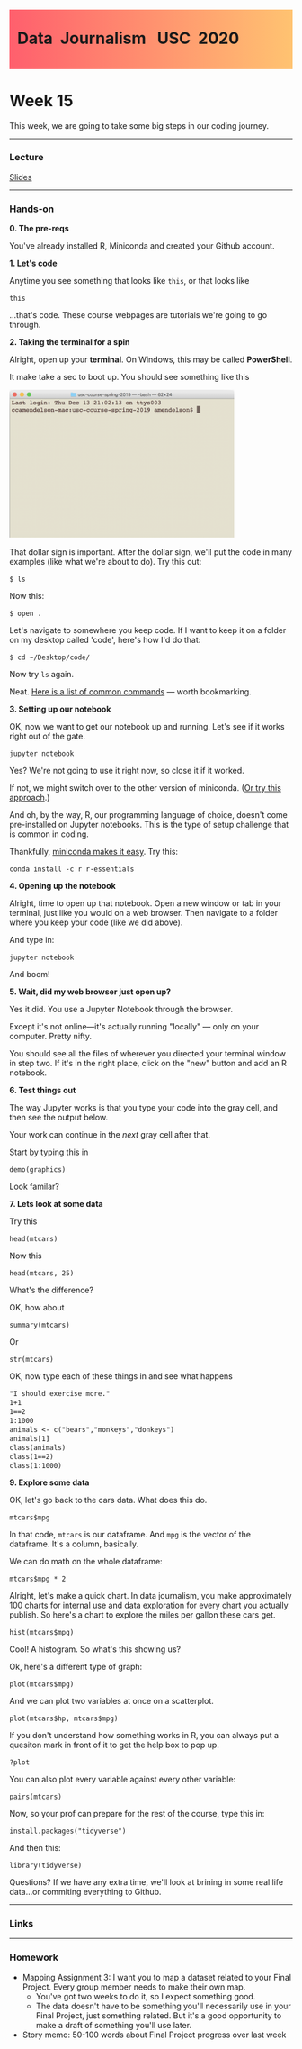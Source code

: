 <div class="header">
<h1 class="ml7">
  <span class="text-wrapper">
    <span class="letters"><p id ="usc p">Data&nbsp;&nbsp;Journalism&nbsp;&nbsp;&nbsp;USC&nbsp;&nbsp;2020</p></span>
  </span>
</h1>
</div>
<script src="https://cdnjs.cloudflare.com/ajax/libs/animejs/2.0.2/anime.min.js"></script>

<script src="https://ajax.googleapis.com/ajax/libs/jquery/3.3.1/jquery.min.js"></script>

<style>
.header{
      background-image: linear-gradient(to right, #ff5f6d, #ffc371);
}

.ml7 {
  position: relative;
  font-weight: 1200;


}
.ml7 .text-wrapper {
  position: relative;
  display: inline-block;
  padding-top: 0.2em;
  padding-right: 0.05em;
  padding-bottom: 0.1em;
  overflow: hidden;
  padding-left: 14px;

}
.ml7 .letter {
  transform-origin: 0 100%;
  display: inline-block;
  line-height: 1.3em;
  font-size: 3.6em;
  color: #FFFFFF
}


</style>


<script>
// Wrap every letter in a span
$('.ml7 .letters').each(function(){
  $(this).html($(this).text().replace(/([^\x00-\x80]|\w)/g, "<span class='letter'>$&</span>"));
});

anime.timeline({loop: true})
  .add({
    targets: '.ml7 .letter',
    translateY: ["1.1em", 0],
    translateX: ["0.55em", 0],
    translateZ: 0,
    rotateZ: [180, 0],
    duration: 1050,
    easing: "easeOutExpo",
    delay: function(el, i) {
      return 50 * i;
    }
  }).add({
    targets: '.ml7',
    opacity: 0,
    duration: 1000,
    easing: "easeOutExpo",
    delay: 1000
  });
</script>


# Week 15
This week, we are going to take some big steps in our coding journey.

---

### Lecture

[Slides](https://docs.google.com/presentation/d/1Gg1DM3Q1OT5QFbs8Q4Pes57PqbwqdObb8-p58ph7pKg/edit#slide=id.p)

---

### Hands-on

**0. The pre-reqs**

You've already installed R, Miniconda and created your Github account.

**1. Let's code**

Anytime you see something that looks like `this`, or that looks like

```
this
```

...that's code. These course webpages are tutorials we're going to go through.

**2. Taking the terminal for a spin**

Alright, open up your **terminal**. On Windows, this may be called **PowerShell**.

It make take a sec to boot up. You should see something like this

<img src="imgs/1.png" width="400">

That dollar sign is important. After the dollar sign, we'll put the code in many examples (like what we're about to do). Try this out:

```
$ ls
```

Now this:

```
$ open .
```

Let's navigate to somewhere you keep code. If I want to keep it on a folder on my desktop called 'code', here's how I'd do that:

```
$ cd ~/Desktop/code/
```

Now try ```ls``` again.

Neat. [Here is a list of common commands](https://www.tjhsst.edu/~dhyatt/superap/unixcmd.html) — worth bookmarking.

**3. Setting up our notebook**

OK, now we want to get our notebook up and running. Let's see if it works right out of the gate.

```
jupyter notebook
```

Yes? We're not going to use it right now, so close it if it worked.

If not, we might switch over to the other version of miniconda. ([Or try this approach](https://www.firstpythonnotebook.org/virtualenv/index.html).)

And oh, by the way, R, our programming language of choice, doesn't come pre-installed on Jupyter notebooks. This is the type of setup challenge that is common in coding.

Thankfully, [miniconda makes it easy](https://anaconda.org/chdoig/jupyter-and-conda-for-r/notebook). Try this:

```
conda install -c r r-essentials
```

**4. Opening up the notebook**

Alright, time to open up that notebook. Open a new window or tab in your terminal, just like you would on a web browser. Then navigate to a folder where you keep your code (like we did above).

And type in:

```
jupyter notebook
```

And boom!

**5. Wait, did my web browser just open up?**

Yes it did. You use a Jupyter Notebook through the browser.

Except it's not online—it's actually running "locally" — only on your computer. Pretty nifty.

You should see all the files of wherever you directed your terminal window in step two. If it's in the right place, click on the "new" button and add an R notebook.

**6. Test things out**

The way Jupyter works is that you type your code into the gray cell, and then see the output below.

Your work can continue in the *next* gray cell after that.

Start by typing this in

```
demo(graphics)
```

Look familar?

**7. Lets look at some data**

Try this

```
head(mtcars)
```

Now this

```
head(mtcars, 25)
```

What's the difference?

OK, how about

```
summary(mtcars)
```

Or

```
str(mtcars)
```

OK, now type each of these things in and see what happens

```
"I should exercise more."
1+1
1==2
1:1000
animals <- c("bears","monkeys","donkeys")
animals[1]
class(animals)
class(1==2)
class(1:1000)
```

**9. Explore some data**

OK, let's go back to the cars data. What does this do.

```
mtcars$mpg
```

In that code, `mtcars` is our dataframe. And `mpg` is the vector of the dataframe. It's a column, basically.

We can do math on the whole dataframe:

```
mtcars$mpg * 2

```
Alright, let's make a quick chart. In data journalism, you make approximately 100 charts for internal use and data exploration for every chart you actually publish. So here's a chart to explore the miles per gallon these cars get.

```
hist(mtcars$mpg)
```
Cool! A histogram. So what's this showing us?

Ok, here's a different type of graph:

```
plot(mtcars$mpg)
```

And we can plot two variables at once on a scatterplot.

```
plot(mtcars$hp, mtcars$mpg)
```

If you don't understand how something works in R, you can always put a quesiton mark in front of it to get the help box to pop up.

```
?plot
```

You can also plot every variable against every other variable:

```
pairs(mtcars)
```

Now, so your prof can prepare for the rest of the course, type this in:

```
install.packages("tidyverse")
```

And then this:

```
library(tidyverse)
```

Questions? If we have any extra time, we'll look at brining in some real life data...or commiting everything to Github.

---

### Links

---

### Homework

* Mapping Assignment 3: I want you to map a dataset related to your Final Project. Every group member needs to make their own map.
	* You've got two weeks to do it, so I expect something good.
	* The data doesn't have to be something you'll necessarily use in your Final Project, just something related. But it's a good opportunity to make a draft of something you'll use later.
* Story memo: 50-100 words about Final Project progress over last week
